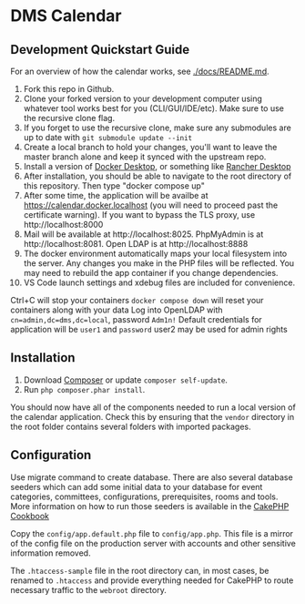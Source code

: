 # DMS Calendar

## Development Quickstart Guide

For an overview of how the calendar works, see [./docs/README.md](./docs/README.md).

1. Fork this repo in Github.
2. Clone your forked version to your development computer using whatever tool works best for you (CLI/GUI/IDE/etc). Make sure to use the recursive clone flag.
3. If you forget to use the recursive clone, make sure any submodules are up to date with `git submodule update --init`
4. Create a local branch to hold your changes, you'll want to leave the master branch alone and keep it synced with the upstream repo.
5. Install a version of [Docker Desktop](https://www.docker.com/products/docker-desktop/), or something like [Rancher Desktop](https://rancherdesktop.io/)
6. After installation, you should be able to navigate to the root directory of this repository. Then type "docker compose up"
7. After some time, the application will be availbe at https://calendar.docker.localhost (you will need to proceed past the certificate warning). If you want to bypass the TLS proxy, use http://localhost:8000
8. Mail will be available at http://localhost:8025. PhpMyAdmin is at http://localhost:8081. Open LDAP is at http://localhost:8888
9. The docker environment automatically maps your local filesystem into the server. Any changes you make in the PHP files will be reflected. You may need to rebuild the app container if you change dependencies.
10. VS Code launch settings and xdebug files are included for convenience.

Ctrl+C will stop your containers
`docker compose down` will reset your containers along with your data
Log into OpenLDAP with `cn=admin,dc=dms,dc=local`, password `Adm1n!`
Default credentials for application will be `user1` and `password`
user2 may be used for admin rights
## Installation

1. Download [Composer](http://getcomposer.org/doc/00-intro.md) or update `composer self-update`.
2. Run `php composer.phar install`.

You should now have all of the components needed to run a local version of the calendar application. Check this by ensuring that the `vendor` directory in the root folder contains several folders with imported packages.

## Configuration

Use migrate command to create database.  There are also several database seeders which can add some initial data to your database for event categories, committees, configurations, prerequisites, rooms and tools. More information on how to run those seeders is available in the [CakePHP Cookbook](https://book.cakephp.org/3.0/en/migrations.html#seed-seeding-your-database)

Copy the `config/app.default.php` file to `config/app.php`. This file is a mirror of the config file on the production server with accounts and other sensitive information removed.

The `.htaccess-sample` file in the root directory can, in most cases, be renamed to `.htaccess` and provide everything needed for CakePHP to route necessary traffic to the `webroot` directory.

